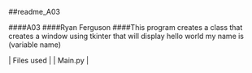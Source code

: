 ##readme_A03

####A03
####Ryan Ferguson
####This program creates a class that creates a window using tkinter that will display hello world my name is (variable name)

|   Files used  |
|    Main.py    |


